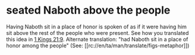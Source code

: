 # seated Naboth above the people

Having Naboth sit in a place of honor is spoken of as if it were having him sit above the rest of the people who were present. See how you translated this idea in [1 Kings 21:9](../21/09.md). Alternate translation: "had Naboth sit in a place of honor among the people" (See: [[rc://en/ta/man/translate/figs-metaphor]])

